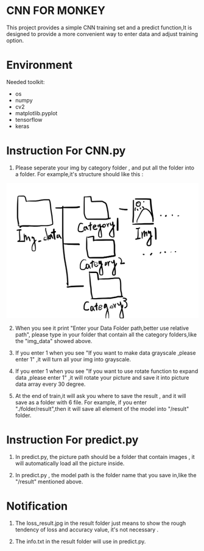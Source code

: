 # CNN FOR MONKEY
This project provides a simple CNN training set and a predict function,It is designed to provide a more convenient way to enter data and adjust training option.

# Environment
Needed toolkit:
- os
- numpy
- cv2
- matplotlib.pyplot
- tensorflow
- keras

# Instruction For CNN.py
1. Please seperate your img by category folder , and put all the folder into a folder.
For example,it's structure should like this :

![image](https://github.com/zkV1210/CNN_For_Monkey/blob/main/ex1.jpg)

2. When you see it print "Enter your Data Folder path,better use relative path", please type in your folder that contain all the category folders,like the "img_data" showed above.

3. If you enter 1 when you see "If you want to make data grayscale ,please enter 1" ,it will turn all your img into grayscale.

4. If you enter 1 when you see "If you want to use rotate function to expand data ,please enter 1" ,it will rotate your picture and save it into picture data array every 30 degree.

5. At the end of train,it will ask you where to save the result , and it will save as a folder with 6 file.
For example, if you enter "./folder/result",then it will save all element of the model into "/result" folder.

# Instruction For predict.py

1. In predict.py, the picture path should be a folder that contain images , it will automatically load all the picture inside.

2. In predict.py , the model path is the folder name that you save in,like the "/result" mentioned above.

# Notification

1. The loss_result.jpg in the result folder just means to show the rough tendency of loss and accuracy value, it's not necessary .

2. The info.txt in the result folder will use in predict.py.


